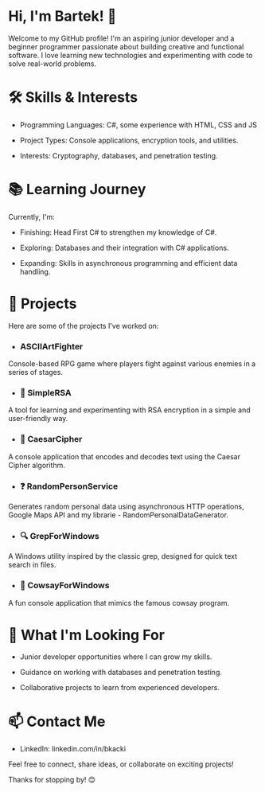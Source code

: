 # Hi, I'm Bartek! 👋

Welcome to my GitHub profile! I'm an aspiring junior developer and a beginner programmer passionate about building creative and functional software. I love learning new technologies and experimenting with code to solve real-world problems.

# 🛠️ Skills & Interests

- Programming Languages: C#, some experience with HTML, CSS and JS

- Project Types: Console applications, encryption tools, and utilities.

- Interests: Cryptography, databases, and penetration testing.

# 📚 Learning Journey

Currently, I'm:

- Finishing: Head First C# to strengthen my knowledge of C#.

- Exploring: Databases and their integration with C# applications.

- Expanding: Skills in asynchronous programming and efficient data handling.

# 🚀 Projects

Here are some of the projects I've worked on:

- ### ASCIIArtFighter

Console-based RPG game where players fight against various enemies in a series of stages. 
  
- ### 🔐 SimpleRSA

A tool for learning and experimenting with RSA encryption in a simple and user-friendly way.

- ### 🧮 CaesarCipher

A console application that encodes and decodes text using the Caesar Cipher algorithm.

- ### ❓ RandomPersonService

Generates random personal data using asynchronous HTTP operations, Google Maps API and my librarie - RandomPersonalDataGenerator.

- ### 🔍 GrepForWindows

A Windows utility inspired by the classic grep, designed for quick text search in files.

- ### 🐄 CowsayForWindows

A fun console application that mimics the famous cowsay program.

# 🌱 What I'm Looking For

- Junior developer opportunities where I can grow my skills.

- Guidance on working with databases and penetration testing.

- Collaborative projects to learn from experienced developers.

# 📫 Contact Me

- LinkedIn: linkedin.com/in/bkacki

Feel free to connect, share ideas, or collaborate on exciting projects!

Thanks for stopping by! 😊
